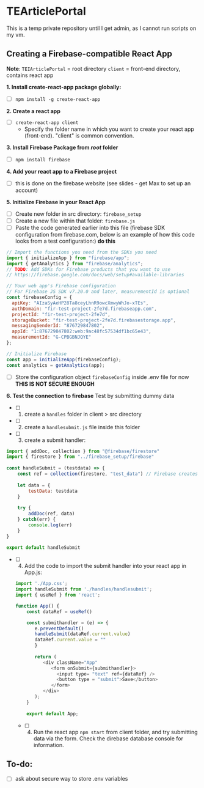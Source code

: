 # TEArticlePortal
This is a temp private repository until I get admin, as I cannot run scripts on my vm. 

## Creating a Firebase-compatible React App
**Note**:
`TEIArticlePortal` = root directory
`client` = front-end directory, contains react app 

**1. Install create-react-app package globally:**
- [ ] `npm install -g create-react-app`

**2. Create a react app**
 - [ ] `create-react-app client` 
   - Specify the folder name in which you want to create your react app (front-end). "client" is common convention. 

**3. Install Firebase Package from *root* folder**
 - [ ]  `npm install firebase` 

**4. Add your react app to a Firebase project**
- [ ] this is done on the firebase website (see slides - get Max to set up an account)

**5. Initialize Firebase in your React App**
- [ ] Create new folder in src directory: `firebase_setup`
- [ ] Create a new file within that folder: `firebase.js`
- [ ] Paste the code generated earlier into this file (firebase SDK configuration from firebase.com, below is an example of how this code looks from a test configuration:) **do this**

```javascript
// Import the functions you need from the SDKs you need
import { initializeApp } from "firebase/app";
import { getAnalytics } from "firebase/analytics";
// TODO: Add SDKs for Firebase products that you want to use
// https://firebase.google.com/docs/web/setup#available-libraries

// Your web app's Firebase configuration
// For Firebase JS SDK v7.20.0 and later, measurementId is optional
const firebaseConfig = {
  apiKey: "AIzaSyAeHP28Ta8ceyLhnR9owcXmwyWhJo-xTEs",
  authDomain: "fir-test-project-2fe7d.firebaseapp.com",
  projectId: "fir-test-project-2fe7d",
  storageBucket: "fir-test-project-2fe7d.firebasestorage.app",
  messagingSenderId: "876729847802",
  appId: "1:876729847802:web:9ac48fc57534df1bc65e43",
  measurementId: "G-CPBGBNJQYE"
};

// Initialize Firebase
const app = initializeApp(firebaseConfig);
const analytics = getAnalytics(app);
```

- [ ] Store the configuration object `firebaseConfig` inside .env file for now **THIS IS NOT SECURE ENOUGH**

**6. Test the connection to firebase**
Test by submitting dummy data 
- [ ] 1. create a `handles` folder in client > src directory
- [ ] 2. create a `handlesubmit.js` file inside this folder 
- [ ] 3. create a submit handler:
```javascript
import { addDoc, collection } from "@firebase/firestore"
import { firestore } from "../firebase_setup/firebase"
 
const handleSubmit = (testdata) => {
    const ref = collection(firestore, "test_data") // Firebase creates this automatically
 
    let data = {
        testData: testdata
    }
    
    try {
        addDoc(ref, data)
    } catch(err) {
        console.log(err)
    }
}
 
export default handleSubmit
```
- [ ] 4. Add the code to import the submit handler into your react app in App.js:
  ```javascript
  import './App.css';
  import handleSubmit from './handles/handlesubmit';
  import { useRef } from 'react';
  
  function App() {
      const dataRef = useRef()

      const submithandler = (e) => {    
         e.preventDefault()  
         handleSubmit(dataRef.current.value)   
         dataRef.current.value = ""  
         }
         
         return (
            <div className="App"     
               <form onSubmit={submithandler}>        
                 <input type= "text" ref={dataRef} />
                 <button type = "submit">Save</button>
               </form>   
            </div>
         );
      }
      
      export default App;
  ```
  - [ ] 4. Run the react app `npm start` from client folder, and try submitting data via the form. Check the direbase database console for information. 

## To-do:
- [ ] ask about secure way to store .env variables 